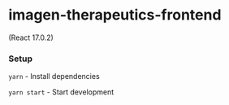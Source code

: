 # imagen-therapeutics-frontend

(React 17.0.2)


### Setup

`yarn` - Install dependencies

`yarn start` - Start development

